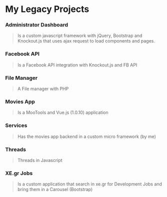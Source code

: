 # My Legacy Projects


### Administrator Dashboard 
> Is a custom javascript framework with jQuery, Bootstrap and Knockout.js that uses ajax request to load components and pages.

### Facebook API
> Is a Facebook API integration with Knockout.js and FB API

### File Manager
> A File manager with PHP

### Movies App
> Is a MooTools and Vue.js (1.0.10) application

### Services
> Has the movies app backend in a custom micro framework (by me)

### Threads
> Threads in Javascript

### XE.gr Jobs
> Is a custom application that search in xe.gr for Development Jobs and bring them in a Carousel (Bootstrap)
